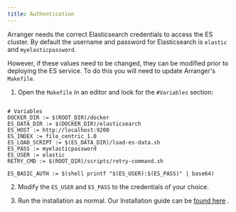 ```yaml
---
title: Authentication
---
```


Arranger needs the correct Elasticsearch credentials to access the ES cluster. <!--What is a cluster this has not been mentioned yet--> By default the username and password for Elasticsearch is `elastic` and `myelasticpassword`.

However, if these values need to be changed, they can be modified prior to deploying the ES service. To do this you will need to update Arranger's `Makefile`.

1. Open the `Makefile` in an editor and look for the `#Variables` section:

```shell

# Variables
DOCKER_DIR := $(ROOT_DIR)/docker
ES_DATA_DIR := $(DOCKER_DIR)/elasticsearch
ES_HOST := http://localhost:9200
ES_INDEX := file_centric_1.0
ES_LOAD_SCRIPT := $(ES_DATA_DIR)/load-es-data.sh
ES_PASS := myelasticpassword
ES_USER := elastic
RETRY_CMD := $(ROOT_DIR)/scripts/retry-command.sh

ES_BASIC_AUTH := $(shell printf "$(ES_USER):$(ES_PASS)" | base64)

```

2. Modify the `ES_USER` and `ES_PASS` to the credentials of your choice.

3. Run the installation as normal. Our Installation guide can be <a href="/documentation/arranger/installation/installation" target="_blank">found here</a>
.

